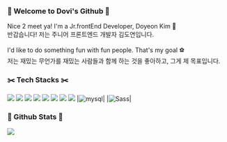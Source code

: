 ### :ocean: Welcome to Dovi's Github :ocean:
Nice 2 meet ya! I'm a Jr.frontEnd Developer, Doyeon Kim :hatched_chick: <br>
반갑습니다! 저는 주니어 프론트엔드 개발자 김도연입니다. <br><br>
I'd like to do something fun with fun people. That's my goal :soccer:<br>
저는 재밌는 무언가를 재밌는 사람들과 함께 하는 것을 좋아하고, 그게 제 목표입니다.

### :scissors: Tech Stacks :scissors:
<img src="https://img.shields.io/badge/Javascript-F7DF1E?style=flat-square&logo=javascript&logoColor=white"/> <img src="https://img.shields.io/badge/HTML5-E34F26?style=flat-square&logo=HTML5&logoColor=white"/> 
<img src="https://img.shields.io/badge/CSS3-1572B6?style=flat-square&logo=CSS3&logoColor=white"/>
<img src="https://img.shields.io/badge/SCSS-CC6699?style=flat-square&logo=Sass&logoColor=white"/>
<img src="https://img.shields.io/badge/Node.js-339933?style=flat-square&logo=Node.js&logoColor=white"/>
<img src="https://img.shields.io/badge/React-61DAFB?style=flat-square&logo=React&logoColor=white"/>
<img src="https://img.shields.io/badge/PHP-777BB4?style=flat-square&logo=PHP&logoColor=white"/>
<img src="https://img.shields.io/badge/Figma-F24E1E?style=flat-square&logo=Figma&logoColor=white"/>
|![mysql](https://img.shields.io/badge/mysql-4479A1?style=flat-square&logo=mysql&logoColor=white)|
|![Sass](https://img.shields.io/badge/Sass-CC6699?style=flat-square&logo=Sass&logoColor=white)|


### :mag_right: Github Stats :mag_right:
<img src="https://github-readme-stats.vercel.app/api?username=dododoodo&show_icons=true&theme=gotham">
